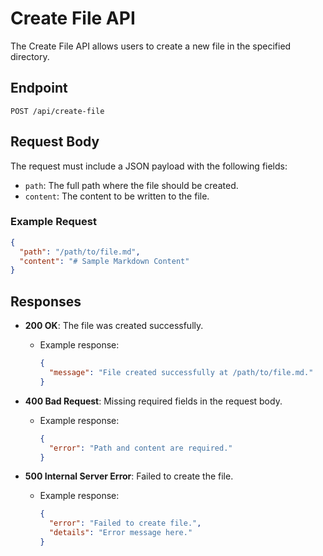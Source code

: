 # Create File API

The Create File API allows users to create a new file in the specified directory.

## Endpoint

```
POST /api/create-file
```

## Request Body

The request must include a JSON payload with the following fields:

- `path`: The full path where the file should be created.
- `content`: The content to be written to the file.

### Example Request

```json
{
  "path": "/path/to/file.md",
  "content": "# Sample Markdown Content"
}
```

## Responses

- **200 OK**: The file was created successfully.
  - Example response:
    ```json
    {
      "message": "File created successfully at /path/to/file.md."
    }
    ```

- **400 Bad Request**: Missing required fields in the request body.
  - Example response:
    ```json
    {
      "error": "Path and content are required."
    }
    ```

- **500 Internal Server Error**: Failed to create the file.
  - Example response:
    ```json
    {
      "error": "Failed to create file.",
      "details": "Error message here."
    }
